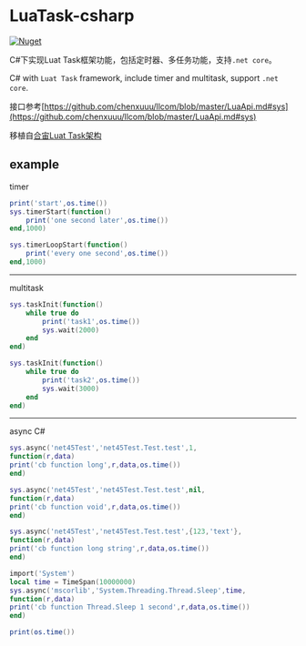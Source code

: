 # LuaTask-csharp

[![Nuget](https://img.shields.io/nuget/dt/LuaTask?label=nuget%20download)](https://www.nuget.org/packages/LuaTask)

C#下实现Luat Task框架功能，包括定时器、多任务功能，支持`.net core`。

C# with `Luat Task` framework, include timer and multitask, support `.net core`.

接口参考[https://github.com/chenxuuu/llcom/blob/master/LuaApi.md#sys](https://github.com/chenxuuu/llcom/blob/master/LuaApi.md#sys)

移植自[合宙Luat Task架构](http://wiki.openluat.com/doc/luatFramework/)

## example

timer

```lua
print('start',os.time())
sys.timerStart(function()
    print('one second later',os.time())
end,1000)

sys.timerLoopStart(function()
    print('every one second',os.time())
end,1000)
```

---

multitask

```lua
sys.taskInit(function()
    while true do
        print('task1',os.time())
        sys.wait(2000)
    end
end)

sys.taskInit(function()
    while true do
        print('task2',os.time())
        sys.wait(3000)
    end
end)
```

---

async C#

```lua
sys.async('net45Test','net45Test.Test.test',1,
function(r,data)
print('cb function long',r,data,os.time())
end)

sys.async('net45Test','net45Test.Test.test',nil,
function(r,data)
print('cb function void',r,data,os.time())
end)

sys.async('net45Test','net45Test.Test.test',{123,'text'},
function(r,data)
print('cb function long string',r,data,os.time())
end)

import('System')
local time = TimeSpan(10000000)
sys.async('mscorlib','System.Threading.Thread.Sleep',time,
function(r,data)
print('cb function Thread.Sleep 1 second',r,data,os.time())
end)

print(os.time())
```
